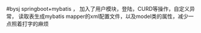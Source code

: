#bysj
springboot+mybatis ， 加入了用户模块，登陆，CURD等操作，自定义异常，
读取表生成mybatis mapper的xml配置文件，以及model类的属性，减少一点照着打字的麻烦